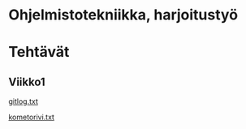 # Ohjelmistotekniikka, harjoitustyö #

# Tehtävät

## Viikko1 ##

[gitlog.txt](https://github.com/lehtoneo/ot-harjoitustyo/blob/master/laskarit/viikko1/gitlog.txt)

[kometorivi.txt](https://github.com/lehtoneo/ot-harjoitustyo/blob/master/laskarit/viikko1/komentorivi.txt)

